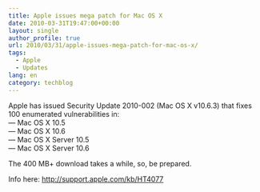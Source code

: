 ```yaml
---
title: Apple issues mega patch for Mac OS X
date: 2010-03-31T19:47:00+00:00
layout: single
author_profile: true
url: 2010/03/31/apple-issues-mega-patch-for-mac-os-x/
tags:
  - Apple
  - Updates
lang: en
category: techblog
---
```

Apple has issued Security Update 2010-002 (Mac OS X v10.6.3) that fixes 100 enumerated vulnerabilities in:  
&#8212; Mac OS X 10.5  
&#8212; Mac OS X 10.6  
&#8212; Mac OS X Server 10.5  
&#8212; Mac OS X Server 10.6

The 400 MB+ download takes a while, so, be prepared.

Info here: <http://support.apple.com/kb/HT4077>